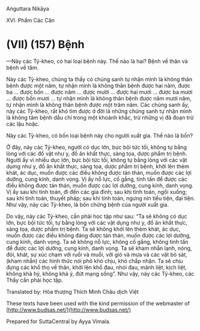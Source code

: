 Aṅguttara Nikāya

XVI. Phẩm Các Căn

# (VII) (157) Bệnh

—Này các Tỷ-kheo, có hai loại bệnh này. Thế nào là hai? Bệnh về thân và bệnh về tâm.

Này các Tỷ-kheo, chúng ta thấy có chúng sanh tự nhận mình là không thân bệnh được một năm, tự nhận mình là không thân bệnh được hai năm, được ba ... được bốn ... được năm ... được mười ... được hai mươi ... được ba mươi ... được bốn mươi ... tự nhận mình là không thân bệnh được năm mươi năm, tự nhận mình là không thân bệnh được một trăm năm. Các chúng sanh ấy, này các Tỷ-kheo, rất khó tìm được ở đời là những chúng sanh tự nhận mình là không tâm bệnh dầu chỉ trong một khoảnh khắc, trừ những vị đã đoạn trừ các lậu hoặc.

Này các Tỷ-kheo, có bốn loại bệnh này cho người xuất gia. Thế nào là bốn?

Ở đây, này các Tỷ-kheo, người có dục lớn, bực bội tức tối, không tự bằng lòng với các đồ vật như y, đồ ăn khất thực, sàng tọa, dược phẩm trị bệnh. Người ấy vì nhiều dục lớn, bực bội tức tối, không tự bằng lòng với các vật dụmg như y, đồ ăn khất thực, sàng tọa, dược phẩm trị bệnh, khởi lên thèm khát, ác dục, muốn được các điều không được tán thán, muốn được các lợi dưỡng, cung kính, danh vọng. Vị ấy nỗ lực, cố gắng, tinh tấn để được các điều không được tán thán, muốn được các lợi dưỡng, cung kính, danh vọng. Vị ấy sau khi tính toán, đi đến các gia đình; sau khi tính toán, ngồi xuống; sau khi tính toán, thuyết pháp; sau khi tính toán, ngưng nín tiểu tiện, đại tiện. Như vậy, này các Tỷ-kheo, là bốn chứng bệnh của người xuất gia.

Do vậy, này các Tỷ-kheo, cần phải học tập như sau: “Ta sẽ không có dục lớn, bực bội tức tối, tự bằng lòng với các vật dụng như y, đồ ăn khất thực, sàng tọa, dược phẩm trị bệnh. Ta sẽ không khởi lên thèm khát, ác dục, muốn được các điều không đáng được tán thán, muốn được các lợi dưỡng, cung kính, danh vọng. Ta sẽ không nỗ lực, không cố gắng, không tinh tấn để được các lợi dưỡng, cung kính, danh vọng. Ta sẽ kham nhẫn lạnh, nóng, đói, khát, sự xúc chạm với ruồi và muỗi, với gió và mưa và các vật bò sát, (kham nhẫn) các hình thức nói phô khó chịu, khó chấp nhận. Ta sẽ chịu đựng các khổ thọ về thân, khởi lên khổ đau, nhói đau, mãnh liệt, kịch liệt, không khả hỷ, không khả ý, đứt mạng sống”. Như vậy, này các Tỷ-kheo, các Thầy cần phải học tập.

Translated by: Hòa thượng Thích Minh Châu dịch Việt

These texts have been used with the kind permission of the webmaster of [http://www.budsas.net/](http://www.budsas.net/)

Prepared for SuttaCentral by Ayya Vimala.